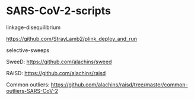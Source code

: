# SARS-CoV-2-scripts

linkage-disequilibrium 

https://github.com/StrayLamb2/plink_deploy_and_run 

selective-sweeps 

SweeD: https://github.com/alachins/sweed

RAiSD: https://github.com/alachins/raisd

Common outliers: https://github.com/alachins/raisd/tree/master/common-outliers-SARS-CoV-2

